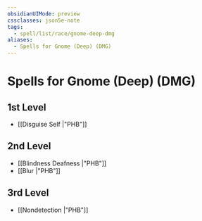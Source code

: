 ```yaml
---
obsidianUIMode: preview
cssclasses: json5e-note
tags:
  - spell/list/race/gnome-deep-dmg
aliases:
  - Spells for Gnome (Deep) (DMG)
---
```

# Spells for Gnome (Deep) (DMG)

## 1st Level

- [[Disguise Self \|"PHB"]] 

## 2nd Level

- [[Blindness Deafness \|"PHB"]] 
- [[Blur \|"PHB"]] 

## 3rd Level

- [[Nondetection \|"PHB"]]

